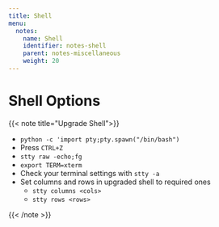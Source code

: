 ```yaml
---
title: Shell
menu:
  notes:
    name: Shell
    identifier: notes-shell
    parent: notes-miscellaneous
    weight: 20
---
```

# Shell Options
<!-- Upgrade Shell -->
{{< note title="Upgrade Shell">}}
- `python -c 'import pty;pty.spawn("/bin/bash")`
- Press `CTRL+Z`
- `stty raw -echo;fg`
- `export TERM=xterm`
- Check your terminal settings with `stty -a`
- Set columns and rows in upgraded shell to required ones
  - `stty columns <cols>`
  - `stty rows <rows>`

{{< /note >}}